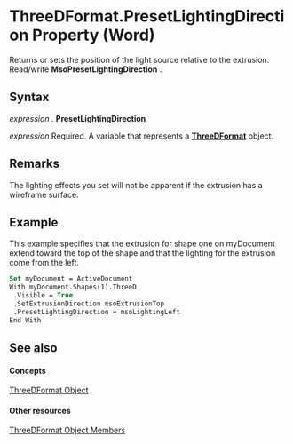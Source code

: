 
# ThreeDFormat.PresetLightingDirection Property (Word)

Returns or sets the position of the light source relative to the extrusion. Read/write  **MsoPresetLightingDirection** .


## Syntax

 _expression_ . **PresetLightingDirection**

 _expression_ Required. A variable that represents a **[ThreeDFormat](d397e780-a53d-0cc3-7a02-b40397253e91.md)** object.


## Remarks

The lighting effects you set will not be apparent if the extrusion has a wireframe surface.


## Example

This example specifies that the extrusion for shape one on myDocument extend toward the top of the shape and that the lighting for the extrusion come from the left.


```vb
Set myDocument = ActiveDocument 
With myDocument.Shapes(1).ThreeD 
 .Visible = True 
 .SetExtrusionDirection msoExtrusionTop 
 .PresetLightingDirection = msoLightingLeft 
End With
```


## See also


#### Concepts


[ThreeDFormat Object](d397e780-a53d-0cc3-7a02-b40397253e91.md)
#### Other resources


[ThreeDFormat Object Members](e34f22f6-7bbb-7997-d21d-9fa3da7e404b.md)
